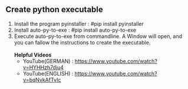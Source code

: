 ## Create python executable

1. Install the program pyinstaller      : #pip install pyinstaller 
2. Install auto-py-to-exe : #pip install auto-py-to-exe 
3. Execute auto-py-to-exe from commandline. A Window will open, and you can fallow the instructions to create the executable. <br>
   <br><b>Helpful Videos</b> <br>
   - YouTube(GERMAN) : https://www.youtube.com/watch?v=HYHHzh7dju4 <br>
   - YouTube(ENGLISH) : https://www.youtube.com/watch?v=bqNvkAfTvIc
